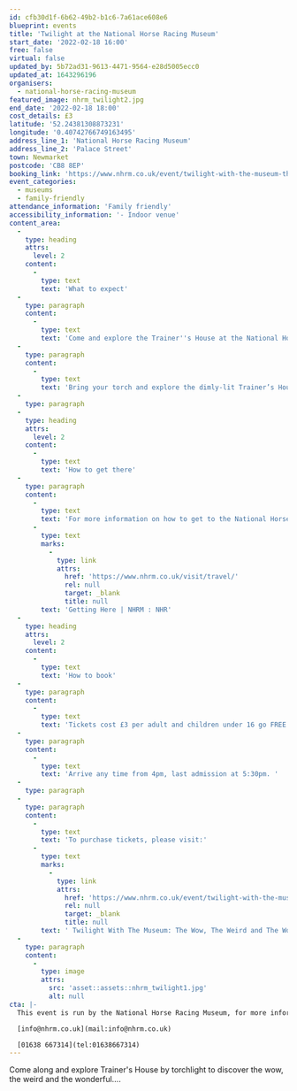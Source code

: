 ```yaml
---
id: cfb30d1f-6b62-49b2-b1c6-7a61ace608e6
blueprint: events
title: 'Twilight at the National Horse Racing Museum'
start_date: '2022-02-18 16:00'
free: false
virtual: false
updated_by: 5b72ad31-9613-4471-9564-e28d5005ecc0
updated_at: 1643296196
organisers:
  - national-horse-racing-museum
featured_image: nhrm_twilight2.jpg
end_date: '2022-02-18 18:00'
cost_details: £3
latitude: '52.24381308873231'
longitude: '0.40742766749163495'
address_line_1: 'National Horse Racing Museum'
address_line_2: 'Palace Street'
town: Newmarket
postcode: 'CB8 8EP'
booking_link: 'https://www.nhrm.co.uk/event/twilight-with-the-museum-the-wow-the-weird-and-the-wonderful/'
event_categories:
  - museums
  - family-friendly
attendance_information: 'Family friendly'
accessibility_information: '- Indoor venue'
content_area:
  -
    type: heading
    attrs:
      level: 2
    content:
      -
        type: text
        text: 'What to expect'
  -
    type: paragraph
    content:
      -
        type: text
        text: 'Come and explore the Trainer''s House at the National Horse Racing Museum in darkness. '
  -
    type: paragraph
    content:
      -
        type: text
        text: 'Bring your torch and explore the dimly-lit Trainer’s House Galleries with our special Twilight Trail as you search for the weirdest objects in our collection. Discover the wow, the weird and the wonderful, vote for the weirdest object of all, then take a close-up peek at some unusual sights through our special microscopes. Be curious! Be surprsed! Be amazed!This event is part of the University of Cambridge Museums’ Twilight initiative.'
  -
    type: paragraph
  -
    type: heading
    attrs:
      level: 2
    content:
      -
        type: text
        text: 'How to get there'
  -
    type: paragraph
    content:
      -
        type: text
        text: 'For more information on how to get to the National Horse Racing Museum, where to park or how to access  the museum by public transport please visit: '
      -
        type: text
        marks:
          -
            type: link
            attrs:
              href: 'https://www.nhrm.co.uk/visit/travel/'
              rel: null
              target: _blank
              title: null
        text: 'Getting Here | NHRM : NHR'
  -
    type: heading
    attrs:
      level: 2
    content:
      -
        type: text
        text: 'How to book'
  -
    type: paragraph
    content:
      -
        type: text
        text: 'Tickets cost £3 per adult and children under 16 go FREE.'
  -
    type: paragraph
    content:
      -
        type: text
        text: 'Arrive any time from 4pm, last admission at 5:30pm. '
  -
    type: paragraph
  -
    type: paragraph
    content:
      -
        type: text
        text: 'To purchase tickets, please visit:'
      -
        type: text
        marks:
          -
            type: link
            attrs:
              href: 'https://www.nhrm.co.uk/event/twilight-with-the-museum-the-wow-the-weird-and-the-wonderful/'
              rel: null
              target: _blank
              title: null
        text: ' Twilight With The Museum: The Wow, The Weird and The Wonderful - NHRM : NHRM'
  -
    type: paragraph
    content:
      -
        type: image
        attrs:
          src: 'asset::assets::nhrm_twilight1.jpg'
          alt: null
cta: |-
  This event is run by the National Horse Racing Museum, for more information please get in touch by email or phone:

  [info@nhrm.co.uk](mail:info@nhrm.co.uk)

  [01638 667314](tel:01638667314)
---
```

Come along and explore Trainer's House by torchlight to discover the wow, the weird and the wonderful....